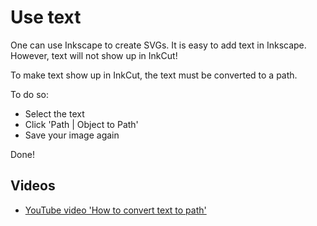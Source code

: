 # Use text

One can use Inkscape to create SVGs.
It is easy to add text in Inkscape.
However, text will not show up in InkCut!

To make text show up in InkCut, the text
must be converted to a path.

To do so:

- Select the text
- Click 'Path | Object to Path'
- Save your image again

Done!

## Videos

- [YouTube video 'How to convert text to path'](https://www.youtube.com/watch?v=trmR5S1k8Cg)
